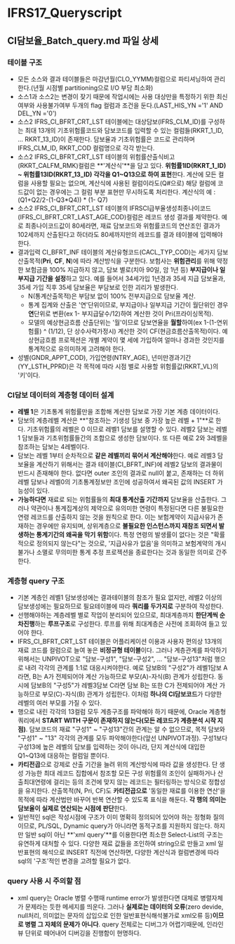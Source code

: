 # IFRS17_Queryscript

## CI담보율_Batch_query.md 파일 상세

### 테이블 구조

- 모든 소스와 결과 테이블들은 마감년월(CLO_YYMM)컬럼으로 파티셔닝하여 관리한다.(년월 시점별 partitioning으로 I/O 부담 최소화)
- 소스1과 소스2는 변경이 잦기 때문에 작업시에는 사용 대상만을 특정하기 위한 최신여부와 사용불가여부 두개의 flag 컬럼과 조건을 둔다.(LAST_HIS_YN ='1' AND DEL_YN ='0')
- 소스2 IFRS_CI_BFRT_CRT_LST 테이블에는 대상담보(IFRS_CLM_ID)를 구성하는 최대 13개의 기초위험률코드와 담보코드를 입력할 수 있는 컬럼들(RKRT_1_ID, ... RKRT_13_ID)이 존재한다. 담보율과 기초위험률은 코드로 관리하며 IFRS_CLM_ID, RKRT_COD 컬럼명으로 각각 받는다.
- 소스2 IFRS_CI_BFRT_CRT_LST 테이블의 위험률산출식비고(RKRT_CALFM_RMK)컬럼은 **'계산식'**을 담고 있다. **위험률1ID(RKRT_1_ID) ~ 위험률13ID(RKRT_13_ID) 각각을 Q1~Q13으로 하여 표현**한다. 계산에 모든 컬럼을 사용할 필요는 없으며, 계산식에 사용된 컬럼이라도(Q#으로) 해당 컬럼에 코드값이 없는 경우에는 그 컬럼 부분 표현만 무시하도록 처리한다. 
계산식의 예 : (Q1+Q2/2-(1-Q3*Q4)) * (1- Q7)
- 소스2 IFRS_CI_BFRT_CRT_LST 테이블의 IFRSCI급부율생성최종나이코드(IFRS_CI_BFRT_CRT_LAST_AGE_COD)컬럼은 레코드 생성 결과를 제약한다. 예로 최종나이코드값이 80세라면, 재료 담보코드와 위험률코드의 연산조인 결과가 102세까지 산출된다고 하더라도 80세까지만의 레코드를 결과 테이블에 입력해야한다.
- 결과입력 CI_BFRT_INF 테이블의 계산유형코드(CACL_TYP_COD)는 세가지 담보산출목적(**Pri**, **CF**, **N**)에 따라 계산방식을 구분한다. 보험사는 **위험관리**를 위해 약정한 보험금을 100% 지급하지 않고, 담보 별로(치아 90일, 암 1년 등) **부지급이나 일부지급 기간을 설정**하고 있다. 예를 들어서 34세가입 1년경과 35세 지급 담보율과, 35세 가입 직후 35세 담보율은 부담보로 인한 괴리가 발생한다.
    - N(통계산출목적)은 부담보 없이 100% 전부지급으로 담보율 계산.
    - 통계 집계와 산출은 '연'단위이므로, 부지급이나 일부지급 기간이 월단위인 경우 **연**단위로 변환(ex 1- 부지급달수/12)하여 계산한 것이 Pri(프라이싱목적).
    - 모델의 예상현금흐름 산출단위는 '월'이므로 담보연율을 **월할**하여(ex 1-(1-연위험률) ^ (1/12), 단 상수사력가정시) 계산한 것이 CF(현금흐름산출목적)이다. 예상현금흐름 프로젝션은 개별 계약이 몇 세에 가입하여 얼마나 경과한 것인지를 통계적으로 유의미하게 고려해야 한다.
- 성별(GNDR_APPT_COD), 가입연령(NTRY_AGE), 년미만경과기간(YY_LSTH_PPRD)은 각 목적에 따라 시점 별로 사용할 위험률값(RKRT_VL)의 '키'이다.

### CI담보 데이터의 계층형 데이터 설계

- **레벨 1**은 기초통계 위험률만을 조합해 계산한 담보로 가장 기본 계층 데이터이다.
- 담보의 계층레벨 계산은 **"참조하는 기생성 담보 중 가장 높은 레벨 + 1"**로 한다. 기초위험률의 레벨은 0 이므로 레벨1 담보를 설명할 수 있다.  레벨2 담보는 레벨1 담보들과 기초위험률들간의 조합으로 생성한 담보이다. 또 다른 예로 2와 3레벨을 참조하는 담보는 4레벨이다.
- 담보는 레벨 1부터 순차적으로 **같은 레벨끼리 묶어서 계산해야**한다. 예로 레벨3 담보율을 계산하기 위해서는 결과 테이블(CI_BFRT_INF)에 레벨2 담보의 결과물이 반드시 존재해야 한다. 없다면 outer 조인의 결과로 null이 붙고, 존재하는 더 하위레벨 담보나 레벨0의 기초통계정보만 조인에 성공하여서 왜곡된 값의 INSERT 가능성이 있다.
- **가능하다면** 재료로 되는 위험률들의 **최대 통계산출 기간까지** 담보율을 산출한다. 그러나 약관이나 통계집계상의 제약으로 유의미한 연령이 특정된다면 다른 불필요한 연령 레코드를 산출하지 않는 것을 원칙으로 한다. 이는 보험계약이 지급사유가 존재하는 경우에만 유지되며, 상위계층으로 **불필요한 인스턴스까지 재참조 되면서 발생하는 통계기간의 왜곡을 막기 위함**이다. 특정 연령의 발생률이 없다는 것은 "확률적으로 정의되지 않는다"는 것으로, '지급사유가 없음'을 의미하고 보험계약의 개시불가나 소멸로 무의미한 통계 추정 프로젝션을 종료한다는 것과 동일한 의미로 간주한다.

### 계층형 query 구조

- 기본 계층인 레벨1 담보생성에는 결과테이블의 참조가 필요 없지만, 레벨2 이상의 담보생성에는 필요하므로 필요테이블에 따라 **쿼리를 두가지로** 구분하여 작성한다.
- 선행해야하는 계층레벨 별로 작업이 분리되어 있으므로, 최대계층까지 **한단계씩 순차진행**하는 **루프구조**로 구성한다. 루프를 위해 최대계층은 사전에 조회하여 들고 있어야 한다.
- IFRS_CI_BFRT_CRT_LST 테이블은 어플리케이션 이용과 사용자 편의상 13개의 재료 코드를 컬럼으로 늘여 놓은 **비정규형 테이블**이다. 그러나 계층관계를 파악하기 위해서는 UNPIVOT으로 "담보-구성1", "담보-구성2", ... "담보-구성13"처럼 행으로 내려 각각의 관계를 1:1로 대응시켜야한다. 예로 담보B의 "구성2"가 레벨1담보 A라면, B는 A가 전제되어야 계산 가능하므로 부모(A)-자식(B) 관계가 성립한다. 동시에 담보B의 "구성5"가 레벨3담보 C라면 담보 B는 또한 C가 전제되어야 계산 가능하므로 부모(C)-자식(B) 관계가 성립한다. 이처럼 **하나의 CI담보코드**가 다양한 레벨의 여러 부모를 가질 수 있다.
- 행으로 내린 각각의 13컬럼 모두 계층구조를 파악해야 하기 때문에, Oracle 계층형 쿼리에서 **START WITH 구문이 존재하지 않는다(모든 레코드가 계층분석 시작 지점)**. 담보코드의 재료 "구성1" ~ "구성13"간의 관계는 알 수 없으므로, 목적 담보와 "구성1" ~ "13" 각각의 관계를 모두 파악해야한다(앞선 UNPIVOT과정). 구성1보다 구성13에 높은 레벨의 담보를 입력하는 것이 아니라, 단지 계산식에 대입한 Q1~Q13에 대응하는 컬럼일 뿐이다.
- **카티전곱**으로 강제로 산출 기간을 늘려 위의 계산방식에 따라 값을 생성한다. 단 생성 가능한 최대 레코드 집합에서 참조할 모든 구성 위험률의 조인이 실패하거나 산출최대연령에 걸리는 등의 조건에 맞지 않는 레코드는 필터링하는 방식으로 정합성을 유지한다. 산출목적(N, Pri, CF)도 **카티전곱으로** '동일한 재료를 이용한 연산'을 목적에 따라 계산법만 바꾸어 반복 연산할 수 있도록 표식을 해둔다. **각 행의 의미는 담보율이 실제로 연산되는 시점에 판단**한다.
- 일반적인 sql은 작성시점에 구조가 이미 명확히 정의되어 있어야 하는 정형화 질의이므로, PL/SQL, Dynamic query가 아니라면 동적구조를 지원하지 않는다. 하지만 일반 sql이 아닌 **'xml query'**를 이용한다면 최소한 Select-List의 구조는 유연하게 대처할 수 있다. 다양한 재료 값들을 조인하여 string으로 만들고 xml 일반표현의 해석으로 INSERT 직전에 연산하면, 다양한 계산식과 컬럼변경에 따라 sql의 '구조'적인 변경을 고려할 필요가 없다.

### query 사용 시 주의할 점

- xml query는 Oracle 병렬 수행때 runtime error가 발생한다면 대체로 병렬자체가 문제라는 듯한 메세지를 띄운다. 그러나 **실제로는 데이터의 오류**(zero devide, null처리, 의미없는 문자의 삽입으로 인한 일반표현식해석불가로 xml오류 등)**이므로 병렬 그 자체의 문제가 아니다**. query 전체로는 디버그가 어렵기때문에, 인라인뷰 단위로 떼어내어 디버깅을 진행함이 현명하다.
